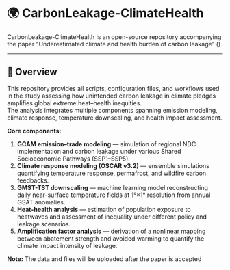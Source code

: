 # 🌍 CarbonLeakage-ClimateHealth
CarbonLeakage-ClimateHealth is an open-source repository accompanying the paper “Underestimated climate and health burden of carbon leakage”
()

---

## 📖 Overview

This repository provides all scripts, configuration files, and workflows used in the study assessing how unintended carbon leakage in climate pledges amplifies global extreme heat–health inequities.  
The analysis integrates multiple components spanning emission modeling, climate response, temperature downscaling, and health impact assessment.

**Core components:**
1. **GCAM emission–trade modeling** — simulation of regional NDC implementation and carbon leakage under various Shared Socioeconomic Pathways (SSP1–SSP5).  
2. **Climate response modeling (OSCAR v3.2)** — ensemble simulations quantifying temperature response, permafrost, and wildfire carbon feedbacks.  
3. **GMST-TST downscaling** — machine learning model reconstructing daily near-surface temperature fields at 1°×1° resolution from annual GSAT anomalies.  
4. **Heat-health analysis** — estimation of population exposure to heatwaves and assessment of inequality under different policy and leakage scenarios.  
5. **Amplification factor analysis** — derivation of a nonlinear mapping between abatement strength and avoided warming to quantify the climate impact intensity of leakage.

**Note:**
The data and files will be uploaded after the paper is accepted
